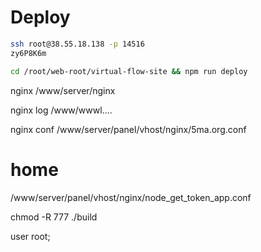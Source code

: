 # Deploy

```sh
ssh root@38.55.18.138 -p 14516
zy6P8K6m

cd /root/web-root/virtual-flow-site && npm run deploy
```

nginx
/www/server/nginx

nginx log
/www/wwwl....

nginx conf
/www/server/panel/vhost/nginx/5ma.org.conf

# home
/www/server/panel/vhost/nginx/node_get_token_app.conf

chmod -R 777 ./build

user root;